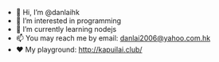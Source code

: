 - 👋 Hi, I’m @danlaihk
- 👀 I’m interested in programming
- 🌱 I’m currently learning nodejs
- 📫 You may reach me by email: danlai2006@yahoo.com.hk
- ❤ My playground: http://kapuilai.club/


<!---
danlaihk/danlaihk is a ✨ special ✨ repository because its `README.md` (this file) appears on your GitHub profile.
You can click the Preview link to take a look at your changes.
--->
